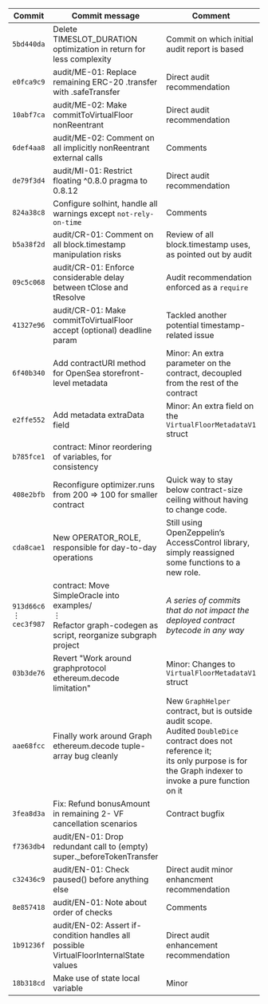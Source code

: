 | Commit     | Commit message                                                          | Comment |
| ---------- | ----------------------------------------------------------------------- | ------- | 
| `5bd440da` | Delete TIMESLOT_DURATION optimization in return for less complexity     | Commit on which initial audit report is based |
| `e0fca9c9` | audit/ME-01: Replace remaining ERC-20 .transfer with .safeTransfer      | Direct audit recommendation |
| `10abf7ca` | audit/ME-02: Make commitToVirtualFloor nonReentrant                     | Direct audit recommendation |
| `6def4aa8` | audit/ME-02: Comment on all implicitly nonReentrant external calls      | Comments |
| `de79f3d4` | audit/MI-01: Restrict floating ^0.8.0 pragma to 0.8.12                  | Direct audit recommendation |
| `824a38c8` | Configure solhint, handle all warnings except `not-rely-on-time`        | Comments |
| `b5a38f2d` | audit/CR-01: Comment on all block.timestamp manipulation risks          | Review of all block.timestamp uses, as pointed out by audit |
| `09c5c068` | audit/CR-01: Enforce considerable delay between tClose and tResolve     | Audit recommendation enforced as a `require` |
| `41327e96` | audit/CR-01: Make commitToVirtualFloor accept (optional) deadline param | Tackled another potential timestamp-related issue |
| `6f40b340` | Add contractURI method for OpenSea storefront-level metadata            | Minor: An extra parameter on the contract, decoupled from the rest of the contract |
| `e2ffe552` | Add metadata extraData field                                            | Minor: An extra field on the `VirtualFloorMetadataV1` struct |
| `b785fce1` | contract: Minor reordering of variables, for consistency                | |
| `408e2bfb` | Reconfigure optimizer.runs from 200 => 100 for smaller contract         | Quick way to stay below contract-size ceiling without having to change code.|
| `cda8cae1` | New OPERATOR_ROLE, responsible for day-to-day operations                | Still using OpenZeppelin’s AccessControl library, simply reassigned some functions to a new role.|
| `913d66c6`<br />⋮<br />`cec3f987` | contract: Move SimpleOracle into examples/<br />⋮<br />Refactor graph-codegen as script, reorganize subgraph project| *A series of commits that do not impact the deployed contract bytecode in any way* |
| `03b3de76` | Revert "Work around graphprotocol ethereum.decode limitation"           | Minor: Changes to `VirtualFloorMetadataV1` struct|
| `aae68fcc` | Finally work around Graph ethereum.decode tuple-array bug cleanly       | New `GraphHelper` contract, but is outside audit scope.<br />Audited `DoubleDice` contract does not reference it;<br />its only purpose is for the Graph indexer to invoke a pure function on it
| `3fea8d3a` | Fix: Refund bonusAmount in remaining 2- VF cancellation scenarios       | Contract bugfix |
| `f7363db4` | audit/EN-01: Drop redundant call to (empty) super._beforeTokenTransfer  | |
| `c32436c9` | audit/EN-01: Check paused() before anything else                        | Direct audit minor enhancment recommendation |
| `8e857418` | audit/EN-01: Note about order of checks                                 | Comments |
| `1b91236f` | audit/EN-02: Assert if-condition handles all possible VirtualFloorInternalState values | Direct audit enhancement recommendation |
| `18b318cd` | Make use of state local variable                                        | Minor |
